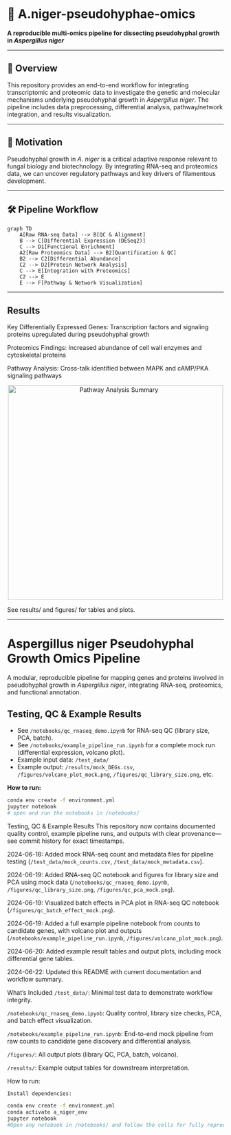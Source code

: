 # 🦠 A.niger-pseudohyphae-omics

**A reproducible multi-omics pipeline for dissecting pseudohyphal growth in *Aspergillus niger***

---

## 🌟 Overview

This repository provides an end-to-end workflow for integrating transcriptomic and proteomic data to investigate the genetic and molecular mechanisms underlying pseudohyphal growth in *Aspergillus niger*. The pipeline includes data preprocessing, differential analysis, pathway/network integration, and results visualization.

---

## 🧬 Motivation

Pseudohyphal growth in *A. niger* is a critical adaptive response relevant to fungal biology and biotechnology. By integrating RNA-seq and proteomics data, we can uncover regulatory pathways and key drivers of filamentous development.

---

## 🛠️ Pipeline Workflow


```
graph TD
    A[Raw RNA-seq Data] --> B[QC & Alignment]
    B --> C[Differential Expression (DESeq2)]
    C --> D1[Functional Enrichment]
    A2[Raw Proteomics Data] --> B2[Quantification & QC]
    B2 --> C2[Differential Abundance]
    C2 --> D2[Protein Network Analysis]
    C --> E[Integration with Proteomics]
    C2 --> E
    E --> F[Pathway & Network Visualization]
```

---

##  Results
Key Differentially Expressed Genes: Transcription factors and signaling proteins upregulated during pseudohyphal growth

Proteomics Findings: Increased abundance of cell wall enzymes and cytoskeletal proteins

Pathway Analysis: Cross-talk identified between MAPK and cAMP/PKA signaling pathways

<div align="center"> <img src="figures/pathway_summary.png" alt="Pathway Analysis Summary" width="500"/> </div>

See results/ and figures/ for tables and plots.

---
# Aspergillus niger Pseudohyphal Growth Omics Pipeline

A modular, reproducible pipeline for mapping genes and proteins involved in pseudohyphal growth in *Aspergillus niger*, integrating RNA-seq, proteomics, and functional annotation.


## Testing, QC & Example Results

- See `/notebooks/qc_rnaseq_demo.ipynb` for RNA-seq QC (library size, PCA, batch).
- See `/notebooks/example_pipeline_run.ipynb` for a complete mock run (differential expression, volcano plot).
- Example input data: `/test_data/`
- Example output: `/results/mock_DEGs.csv`, `/figures/volcano_plot_mock.png`, `/figures/qc_library_size.png`, etc.

**How to run:**  
```bash
conda env create -f environment.yml
jupyter notebook
# open and run the notebooks in /notebooks/
```

Testing, QC & Example Results
This repository now contains documented quality control, example pipeline runs, and outputs with clear provenance—see commit history for exact timestamps.

2024-06-18: Added mock RNA-seq count and metadata files for pipeline testing (`/test_data/mock_counts.csv`, `/test_data/mock_metadata.csv`).

2024-06-19: Added RNA-seq QC notebook and figures for library size and PCA using mock data (`/notebooks/qc_rnaseq_demo.ipynb`, `/figures/qc_library_size.png`, `/figures/qc_pca_mock.png`).

2024-06-19: Visualized batch effects in PCA plot in RNA-seq QC notebook (`/figures/qc_batch_effect_mock.png`).

2024-06-19: Added a full example pipeline notebook from counts to candidate genes, with volcano plot and outputs (`/notebooks/example_pipeline_run.ipynb`, `/figures/volcano_plot_mock.png`).

2024-06-20: Added example result tables and output plots, including mock differential gene tables.

2024-06-22: Updated this README with current documentation and workflow summary.

What’s Included
`/test_data/`: Minimal test data to demonstrate workflow integrity.

`/notebooks/qc_rnaseq_demo.ipynb`: Quality control, library size checks, PCA, and batch effect visualization.

`/notebooks/example_pipeline_run.ipynb`: End-to-end mock pipeline from raw counts to candidate gene discovery and differential analysis.

`/figures/`: All output plots (library QC, PCA, batch, volcano).

`/results/`: Example output tables for downstream interpretation.

How to run:
```bash
Install dependencies:

conda env create -f environment.yml
conda activate a_niger_env
jupyter notebook
#Open any notebook in /notebooks/ and follow the cells for fully reproducible testing and analysis using provided mock data.
```


